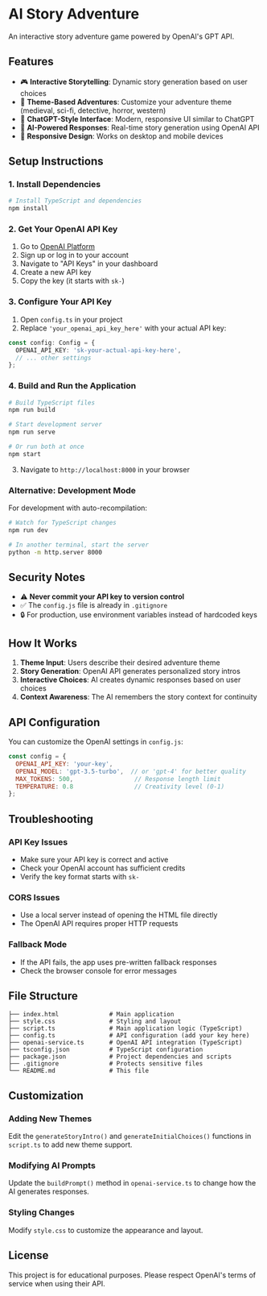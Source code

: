 # AI Story Adventure

An interactive story adventure game powered by OpenAI's GPT API.

## Features

- 🎮 **Interactive Storytelling**: Dynamic story generation based on user choices
- 🎨 **Theme-Based Adventures**: Customize your adventure theme (medieval, sci-fi, detective, horror, western)
- 💬 **ChatGPT-Style Interface**: Modern, responsive UI similar to ChatGPT
- 🤖 **AI-Powered Responses**: Real-time story generation using OpenAI API
- 📱 **Responsive Design**: Works on desktop and mobile devices

## Setup Instructions

### 1. Install Dependencies

```bash
# Install TypeScript and dependencies
npm install
```

### 2. Get Your OpenAI API Key

1. Go to [OpenAI Platform](https://platform.openai.com/)
2. Sign up or log in to your account
3. Navigate to "API Keys" in your dashboard
4. Create a new API key
5. Copy the key (it starts with `sk-`)

### 3. Configure Your API Key

1. Open `config.ts` in your project
2. Replace `'your_openai_api_key_here'` with your actual API key:

```typescript
const config: Config = {
  OPENAI_API_KEY: 'sk-your-actual-api-key-here',
  // ... other settings
};
```

### 4. Build and Run the Application

```bash
# Build TypeScript files
npm run build

# Start development server
npm run serve

# Or run both at once
npm start
```

3. Navigate to `http://localhost:8000` in your browser

### Alternative: Development Mode

For development with auto-recompilation:

```bash
# Watch for TypeScript changes
npm run dev

# In another terminal, start the server
python -m http.server 8000
```

## Security Notes

- ⚠️ **Never commit your API key to version control**
- ✅ The `config.js` file is already in `.gitignore`
- 🔒 For production, use environment variables instead of hardcoded keys

## How It Works

1. **Theme Input**: Users describe their desired adventure theme
2. **Story Generation**: OpenAI API generates personalized story intros
3. **Interactive Choices**: AI creates dynamic responses based on user choices
4. **Context Awareness**: The AI remembers the story context for continuity

## API Configuration

You can customize the OpenAI settings in `config.js`:

```javascript
const config = {
  OPENAI_API_KEY: 'your-key',
  OPENAI_MODEL: 'gpt-3.5-turbo',  // or 'gpt-4' for better quality
  MAX_TOKENS: 500,                 // Response length limit
  TEMPERATURE: 0.8                 // Creativity level (0-1)
};
```

## Troubleshooting

### API Key Issues
- Make sure your API key is correct and active
- Check your OpenAI account has sufficient credits
- Verify the key format starts with `sk-`

### CORS Issues
- Use a local server instead of opening the HTML file directly
- The OpenAI API requires proper HTTP requests

### Fallback Mode
- If the API fails, the app uses pre-written fallback responses
- Check the browser console for error messages

## File Structure

```
├── index.html              # Main application
├── style.css               # Styling and layout
├── script.ts               # Main application logic (TypeScript)
├── config.ts               # API configuration (add your key here)
├── openai-service.ts       # OpenAI API integration (TypeScript)
├── tsconfig.json           # TypeScript configuration
├── package.json            # Project dependencies and scripts
├── .gitignore              # Protects sensitive files
└── README.md               # This file
```

## Customization

### Adding New Themes
Edit the `generateStoryIntro()` and `generateInitialChoices()` functions in `script.ts` to add new theme support.

### Modifying AI Prompts
Update the `buildPrompt()` method in `openai-service.ts` to change how the AI generates responses.

### Styling Changes
Modify `style.css` to customize the appearance and layout.

## License

This project is for educational purposes. Please respect OpenAI's terms of service when using their API. 